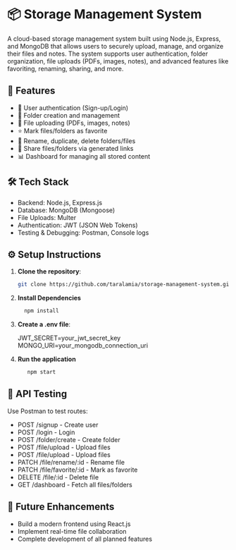 # 📦 Storage Management System
A cloud-based storage management system built using Node.js, Express, and MongoDB that allows users to securely upload, manage, and organize their files and notes. The system supports user authentication, folder organization, file uploads (PDFs, images, notes), and advanced features like favoriting, renaming, sharing, and more.
## 🚀 Features
- 🔐 User authentication (Sign-up/Login)
- 📁 Folder creation and management
- 📄 File uploading (PDFs, images, notes)
- ⭐ Mark files/folders as favorite
- 📂 Rename, duplicate, delete folders/files
- 🔗 Share files/folders via generated links
- 📊 Dashboard for managing all stored content
## 🛠️ Tech Stack
- Backend: Node.js, Express.js
- Database: MongoDB (Mongoose)
- File Uploads: Multer
- Authentication: JWT (JSON Web Tokens)
- Testing & Debugging: Postman, Console logs
## ⚙️ Setup Instructions
1. **Clone the repository**:
   ```bash
   git clone https://github.com/taralamia/storage-management-system.git
2. **Install Dependencies**
    ```bash
      npm install
3. **Create a .env file**:
    
    JWT_SECRET=your_jwt_secret_key
    MONGO_URI=your_mongodb_connection_uri

4. **Run the application**
   ```bash
      npm start
## 🧪 API Testing
Use Postman to test routes:
- POST /signup - Create user
- POST /login - Login
- POST /folder/create - Create folder
- POST /file/upload - Upload files
- POST /file/upload - Upload files
- PATCH /file/rename/:id - Rename file
- PATCH /file/favorite/:id - Mark as favorite
- DELETE /file/:id - Delete file
- GET /dashboard - Fetch all files/folders
## 📌 Future Enhancements
- Build a modern frontend using React.js
- Implement real-time file collaboration
- Complete development of all planned features
